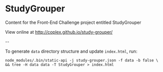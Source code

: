 # StudyGrouper
Content for the Front-End Challenge project entitled StudyGrouper

View online at http://coplex.github.io/study-grouper/

--

To generate `data` directory structure and update `index.html`, run:

```
node_modules/.bin/static-api -j study-grouper.json -f data -b false \
&& tree -H data data -T StudyGrouper > index.html
```
